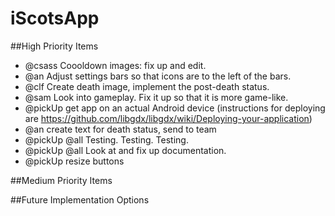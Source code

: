 # iScotsApp

##High Priority Items

* @csass Coooldown images: fix up and edit.
* @an Adjust settings bars so that icons are to the left of the bars.
* @clf Create death image, implement the post-death status.
* @sam Look into gameplay. Fix it up so that it is more game-like.
* @pickUp get app on an actual Android device (instructions for deploying are https://github.com/libgdx/libgdx/wiki/Deploying-your-application)
* @an create text for death status, send to team
* @pickUp @all Testing. Testing. Testing.
* @pickUp @all Look at and fix up documentation.
* @pickUp resize buttons

##Medium Priority Items

##Future Implementation Options
